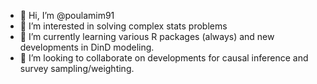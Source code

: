 - 👋 Hi, I’m @poulamim91
- 👀 I’m interested in solving complex stats problems
- 🌱 I’m currently learning various R packages (always) and new developments in DinD modeling.
- 💞️ I’m looking to collaborate on developments for causal inference and survey sampling/weighting.
<!---- 📫 How to reach me ...--->

<!---
poulamim91/poulamim91 is a ✨ special ✨ repository because its `README.md` (this file) appears on your GitHub profile.
You can click the Preview link to take a look at your changes.
--->
